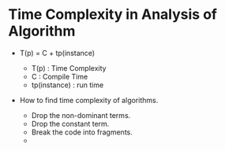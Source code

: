 # Time Complexity in Analysis of Algorithm

- T(p) = C + tp(instance)

  - T(p) : Time Complexity
  - C : Compile Time
  - tp(instance) : run time

- How to find time complexity of algorithms.
  - Drop the non-dominant terms.
  - Drop the constant term.
  - Break the code into fragments.
  -
